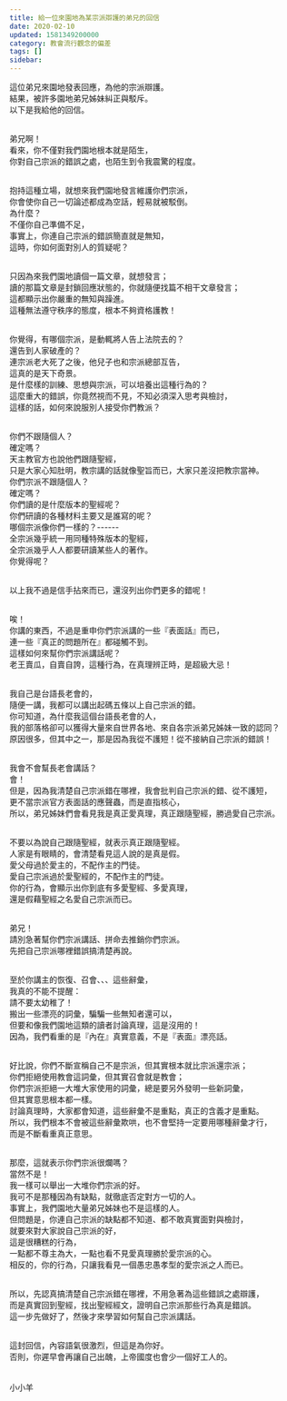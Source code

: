 ```yaml
---
title: 給一位來園地為某宗派辯護的弟兄的回信
date: 2020-02-10
updated: 1581349200000
category: 教會流行觀念的偏差
tags: []
sidebar: 
---
```


<p>這位弟兄來園地發表回應，為他的宗派辯護。<br/>
結果，被許多園地弟兄姊妹糾正與駁斥。<br/>
以下是我給他的回信。</p>
<p><br/>
弟兄啊！<br/>
看來，你不僅對我們園地根本就是陌生，<br/>
你對自己宗派的錯誤之處，也陌生到令我震驚的程度。<br/>
 </p>
<p>抱持這種立場，就想來我們園地發言維護你們宗派，<br/>
你會使你自己一切論述都成為空話，輕易就被駁倒。<br/>
為什麼？<br/>
不僅你自己準備不足，<br/>
事實上，你連自己宗派的錯誤簡直就是無知，<br/>
這時，你如何面對別人的質疑呢？<br/>
 </p>
<p>只因為來我們園地讀個一篇文章，就想發言；<br/>
讀的那篇文章是封鎖回應狀態的，你就隨便找篇不相干文章發言；<br/>
這都顯示出你嚴重的無知與躁進。<br/>
這種無法遵守秩序的態度，根本不夠資格護教！<br/>
 </p>
<p>你覺得，有哪個宗派，是動輒將人告上法院去的？<br/>
還告到人家破產的？<br/>
連宗派老大死了之後，他兒子也和宗派總部互告，<br/>
這真的是天下奇景。<br/>
是什麼樣的訓練、思想與宗派，可以培養出這種行為的？<br/>
這麼重大的錯誤，你竟然視而不見，不知必須深入思考與檢討，<br/>
這樣的話，如何來說服別人接受你們教派？<br/>
 </p>
<p>你們不跟隨個人？<br/>
確定嗎？<br/>
天主教官方也說他們跟隨聖經，<br/>
只是大家心知肚明，教宗講的話就像聖旨而已，大家只差沒把教宗當神。<br/>
你們宗派不跟隨個人？<br/>
確定嗎？<br/>
你們讀的是什麼版本的聖經呢？<br/>
你們研讀的各種材料主要又是誰寫的呢？<br/>
哪個宗派像你們一樣的？------<br/>
全宗派幾乎統一用同種特殊版本的聖經，<br/>
全宗派幾乎人人都要研讀某些人的著作。<br/>
你覺得呢？<br/>
 </p>
<p>以上我不過是信手拈來而已，還沒列出你們更多的錯呢！<br/>
 </p>
<p>唉！<br/>
你講的東西，不過是重申你們宗派講的一些『表面話』而已，<br/>
連一些『真正的問題所在』都碰觸不到。<br/>
這樣如何來幫你們宗派講話呢？<br/>
老王賣瓜，自賣自誇，這種行為，在真理辨正時，是超級大忌！</p>
<p> <br/>
我自己是台語長老會的，<br/>
隨便一講，我都可以講出起碼五條以上自己宗派的錯。<br/>
你可知道，為什麼我這個台語長老會的人，<br/>
我的部落格卻可以獲得大量來自世界各地、來自各宗派弟兄姊妹一致的認同？<br/>
原因很多，但其中之一，那是因為我從不護短！從不接納自己宗派的錯誤！<br/>
 </p>
<p>我會不會幫長老會講話？<br/>
會！<br/>
但是，因為我清楚自己宗派錯在哪裡，我會批判自己宗派的錯、從不護短，<br/>
更不當宗派官方表面話的應聲蟲，而是直指核心，<br/>
所以，弟兄姊妹們會看見我是真正愛真理，真正跟隨聖經，勝過愛自己宗派。<br/>
 </p>
<p>不要以為說自己跟隨聖經，就表示真正跟隨聖經。<br/>
人家是有眼睛的，會清楚看見這人說的是真是假。<br/>
愛父母過於愛主的，不配作主的門徒。<br/>
愛自己宗派過於愛聖經的，不配作主的門徒。<br/>
你的行為，會顯示出你到底有多愛聖經、多愛真理，<br/>
還是假藉聖經之名愛自己宗派而已。<br/>
 </p>
<p>弟兄！<br/>
請別急著幫你們宗派講話、拼命去推銷你們宗派。<br/>
先把自己宗派哪裡錯誤搞清楚再說。<br/>
 </p>
<p>至於你講主的恢復、召會、、、這些辭彙，<br/>
我真的不能不提醒：<br/>
請不要太幼稚了！<br/>
搬出一些漂亮的詞彙，騙騙一些無知者還可以，<br/>
但要和像我們園地這類的讀者討論真理，這是沒用的！<br/>
因為，我們看重的是『內在』真實意義，不是『表面』漂亮話。<br/>
 </p>
<p>好比說，你們不斷宣稱自己不是宗派，但其實根本就比宗派還宗派；<br/>
你們拒絕使用教會這詞彙，但其實召會就是教會；<br/>
你們宗派拒絕一大堆大家使用的詞彙，總是要另外發明一些新詞彙，<br/>
但其實意思根本都一樣。<br/>
討論真理時，大家都會知道，這些辭彙不是重點，真正的含義才是重點。<br/>
所以，我們根本不會被這些辭彙欺哄，也不會堅持一定要用哪種辭彙才行，<br/>
而是不斷看重真正意思。<br/>
 </p>
<p>那麼，這就表示你們宗派很爛嗎？<br/>
當然不是！<br/>
我一樣可以舉出一大堆你們宗派的好。<br/>
我可不是那種因為有缺點，就徹底否定對方一切的人。<br/>
事實上，我們園地大量弟兄姊妹也不是這樣的人。<br/>
但問題是，你連自己宗派的缺點都不知道、都不敢真實面對與檢討，<br/>
就要來對大家說自己宗派的好，<br/>
這是很糟糕的行為，<br/>
一點都不尊主為大，一點也看不見愛真理勝於愛宗派的心。<br/>
相反的，你的行為，只讓我看見一個愚忠愚孝型的愛宗派之人而已。<br/>
 </p>
<p>所以，先認真搞清楚自己宗派錯在哪裡，不用急著為這些錯誤之處辯護，<br/>
而是真實回到聖經，找出聖經經文，證明自己宗派那些行為真是錯誤。<br/>
這一步先做好了，然後才來學習如何幫自己宗派講話。<br/>
 </p>
<p>這封回信，內容語氣很激烈，但這是為你好。<br/>
否則，你遲早會再讓自己出醜，上帝國度也會少一個好工人的。<br/>
 <br/>
 <br/>
小小羊<br/>
 </p>
